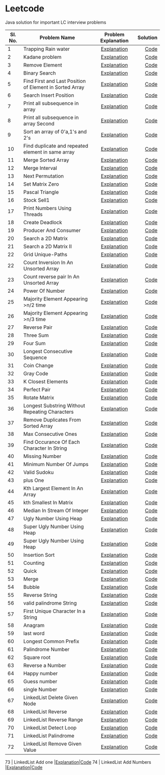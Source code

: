 # Leetcode
Java solution for important LC interview problems

Sl. No.| Problem Name | Problem Explanation | Solution |
-------| -----------------------------------|:-------------------:|---------:|
1 | Trapping Rain water |[Explanation](https://leetcode.com/problems/trapping-rain-water/)|[Code](src/main/java/Misc/DSA/RainWater.java)
2 | Kadane problem |[Explanation](https://leetcode.com/problems/maximum-subarray)|[Code](src/main/java/Misc/DSA/Kadane.java)
3 | Remove Element |[Explanation](https://leetcode.com/problems/remove-element/)|[Code](src/main/java/Misc/DSA/RemoveElement.java)
4 | Binary Search |[Explanation](https://leetcode.com/problems/binary-search/)|[Code](src/main/java/Misc/DSA/BinarySearch.java)
5 | Find First and Last Position of Element in Sorted Array |[Explanation](https://leetcode.com/problems/find-first-and-last-position-of-element-in-sorted-array/)|[Code](src/main/java/Misc/DSA/RangeSearch.java)
6 | Search Insert Position |[Explanation](https://leetcode.com/probleRangeSearchms/search-insert-position/)|[Code](src/main/java/Misc/DSA/InsertCorrectPosition.java)
7 | Print all subsequence in array |[Explanation](https://leetcode.com/problems/subsets/)|[Code](src/main/java/Misc/DSA/PrintArraySubSequence.java)
8 | Print all subsequence in array Second|[Explanation](https://leetcode.com/problems/subsets/)|[Code](src/main/java/Misc/DSA/PrintArraySubSequenceII.java)
9 | Sort an array of 0'a,1's and 2's |[Explanation](https://leetcode.com/problems/sort-colors/)|[Code](src/main/java/Misc/DSA/Sort012.java)
10 | Find duplicate and repeated element in same array |[Explanation](https://leetcode.com/problems/find-the-duplicate-number/)|[Code](src/main/java/Misc/DSA/DuplicateAndRepeat.java)
11 | Merge Sorted Array |[Explanation](https://leetcode.com/problems/merge-sorted-array/)|[Code](src/main/java/Misc/DSA/MergeSortedArray.java)
12 | Merge Interval |[Explanation](https://leetcode.com/problems/merge-intervals/)|[Code](src/main/java/Misc/DSA/MergeInterval.java)
13 | Next Permutation |[Explanation](https://leetcode.com/problems/next-permutation/)|[Code](src/main/java/Misc/DSA/NextPermutation.java)
14 | Set Matrix Zero |[Explanation](https://leetcode.com/problems/set-matrix-zeroes/)|[Code](src/main/java/Misc/DSA/SetMatrixZero.java)
15 | Pascal Triangle |[Explanation](https://leetcode.com/problems/pascals-triangle/)|[Code](src/main/java/Misc/DSA/PascalTriangle.java)
16 | Stock Sell1 |[Explanation](https://leetcode.com/problems/best-time-to-buy-and-sell-stock/)|[Code](src/main/java/Misc/DSA/StockSell1.java)
17 | Print Numbers Using Threads |[Explanation](src/main/java/Misc/NumberGeneratorUsingThread/SequenceNumberGeneratorTest.java)|[Code](src/main/java/Misc/NumberGeneratorUsingThread/SequenceNumberGeneratorTest.java)
18 | Create Deadlock |[Explanation](src/main/java/Misc/CreateDeadLock/Deadlock.java)|[Code](src/main/java/Misc/CreateDeadLock/Deadlock.java)
19 | Producer And Consumer |[Explanation](src/main/java/Misc/ProducerAndConsumer/ProducerConsumerTest.java)|[Code](src/main/java/Misc/ProducerAndConsumer/ProducerConsumerTest.java)
20 | Search a 2D Matrix |[Explanation](https://leetcode.com/problems/search-a-2d-matrix/)|[Code](src/main/java/Misc/DSA/SearchIn2DMatrix.java)
21 | Search a 2D Matrix II |[Explanation](https://leetcode.com/problems/search-a-2d-matrix-ii/)|[Code](src/main/java/Misc/DSA/SearchIn2DMatrix2.java)
22 | Grid Unique-Paths |[Explanation](https://leetcode.com/problems/unique-paths/)|[Code](src/main/java/Misc/DSA/GridUniquePaths.java)
22 | Count Inversion In An Unsorted Array |[Explanation](https://www.geeksforgeeks.org/counting-inversions/)|[Code](src/main/java/Misc/DSA/CountInversion.java)
23 | Count reverse pair In An Unsorted Array |[Explanation](https://leetcode.com/problems/reverse-pairs/)|[Code](src/main/java/Misc/DSA/ReversePair.java)
24 | Power Of Number |[Explanation](https://leetcode.com/problems/powx-n/submissions/)|[Code](src/main/java/Misc/DSA/PowerOfNumber.java)
25 | Majority Element Appearing >n/2 time |[Explanation](https://leetcode.com/problems/majority-element/)|[Code](src/main/java/Misc/DSA/MajorityElementEasy.java)
26 | Majority Element Appearing >n/3 time |[Explanation](https://leetcode.com/problems/majority-element-ii/)|[Code](src/main/java/Misc/DSA/MajorityElementHard.java)
27 | Reverse Pair |[Explanation](https://leetcode.com/problems/reverse-pairs/)|[Code](src/main/java/Misc/DSA/ReversePair.java)
28 | Three Sum |[Explanation](https://leetcode.com/problems/3sum/)|[Code](src/main/java/Misc/DSA/ThreeSum.java)
29 | Four Sum |[Explanation](https://leetcode.com/problems/4sum/)|[Code](src/main/java/Misc/DSA/FourSum.java)
30 | Longest Consecutive Sequence |[Explanation](https://leetcode.com/problems/longest-consecutive-sequence/)|[Code](src/main/java/Misc/DSA/LongestConsecutiveSequence.java)
31 | Coin Change |[Explanation]()|[Code](src/main/java/Misc/DSA/CoinChange.java)
32 | Gray Code |[Explanation]()|[Code](src/main/java/Misc/DSA/GrayCode.java)
33 | K Closest Elements |[Explanation]()|[Code](src/main/java/Misc/DSA/KClosestElements.java)
34 | Perfect Pair |[Explanation]()|[Code](src/main/java/Misc/DSA/PerfectPair.java)
35 | Rotate Matrix |[Explanation]()|[Code](src/main/java/Misc/DSA/RotateMatrix.java)
36 | Longest Substring Without Repeating Characters |[Explanation](https://leetcode.com/problems/longest-substring-without-repeating-characters/)|[Code](src/main/java/Misc/DSA/LongestSubstringWithoutRepeatingCharacters.java)
37 | Remove Duplicates From Sorted Array |[Explanation](https://leetcode.com/problems/remove-duplicates-from-sorted-array/)|[Code](src/main/java/Misc/DSA/RemoveDuplicatesFromSortedArray.java)
38 | Max Consecutive Ones |[Explanation](https://leetcode.com/problems/max-consecutive-ones/)|[Code](src/main/java/Misc/DSA/MaxConsecutiveOnes.java)
39 | Find Occurance Of Each Character In String |[Explanation]()|[Code](src/main/java/Misc/DSA/FindOccuranceOfEachCharacterInString.java)
40 | Missing Number |[Explanation](https://leetcode.com/problems/missing-number/)|[Code](src/main/java/Misc/DSA/MissingNumber.java)
41 | Minimum Number Of Jumps |[Explanation](https://leetcode.com/problems/jump-game-ii/)|[Code](src/main/java/Misc/DSA/MinimumNumberOfJumps.java)
42 | Valid Sudoku |[Explanation](https://leetcode.com/problems/valid-sudoku/)|[Code](src/main/java/Misc/DSA/ValidSudoku.java)
43 | plus One |[Explanation](https://leetcode.com/problems/valid-sudoku/)|[Code](src/main/java/Misc/DSA/PlusOne.java)
44 | Kth Largest Element In An Array |[Explanation](https://leetcode.com/problems/kth-largest-element-in-an-array/)|[Code](src/main/java/Misc/DSA/KthLargestElementInAnArray.java)
45 | kth Smallest In Matrix |[Explanation](https://leetcode.com/problems/kth-smallest-element-in-a-sorted-matrix/)|[Code](src/main/java/Misc/DSA/kthSmallestInMatrix.java)
46 | Median In Stream Of Integer |[Explanation](https://leetcode.com/problems/find-median-from-data-stream/)|[Code](src/main/java/Misc/DSA/MedianInStreeamOfInteger.java)
47 | Ugly Number Using Heap |[Explanation](https://leetcode.com/problems/ugly-number-ii/)|[Code](src/main/java/Misc/DSA/UglyNumberUsingHeap.java)
48 | Super Ugly Number Using Heap |[Explanation](https://leetcode.com/problems/ugly-number-ii/)|[Code](src/main/java/Misc/DSA/UglyNumberUsingHeap.java)
49 | Super Ugly Number Using Heap |[Explanation](https://leetcode.com/problems/super-ugly-number/)|[Code](src/main/java/Misc/DSA/SuperUglyNumber.java)
50 | Insertion Sort |[Explanation]()|[Code](src/main/java/Misc/DSA/InsertionSort.java)
51 | Counting |[Explanation]()|[Code](src/main/java/Misc/DSA/CountingSort.java)
52 | Quick |[Explanation]()|[Code](src/main/java/Misc/DSA/QuickSort.java)
53 | Merge |[Explanation]()|[Code](src/main/java/Misc/DSA/MergeSort.java)
54 | Bubble |[Explanation]()|[Code](src/main/java/Misc/DSA/BubbleSort.java)
55 | Reverse String |[Explanation](https://leetcode.com/problems/reverse-string/)|[Code](src/main/java/Misc/DSA/ReverseString.java)
56 | valid palindrome String|[Explanation](https://leetcode.com/problems/valid-palindrome/)|[Code](src/main/java/Misc/DSA/ValidPalindrome.java)
57 | First Unique Character In a String |[Explanation](https://leetcode.com/problems/first-unique-character-in-a-string/)|[Code](src/main/java/Misc/DSA/FirstUniqueCharacterInAString.java)
58 | Anagram |[Explanation](https://leetcode.com/problems/valid-anagram/)|[Code](src/main/java/Misc/DSA/Anagram.java)
59 | last word |[Explanation](https://leetcode.com/problems/length-of-last-word/)|[Code](src/main/java/Misc/DSA/LastWord.java)
60 | Longest Common Prefix |[Explanation](https://leetcode.com/problems/longest-common-prefix/)|[Code](src/main/java/Misc/DSA/LongestCommonPrefix.java)
61 | Palindrome Number |[Explanation](https://leetcode.com/problems/palindrome-number/)|[Code](src/main/java/Misc/DSA/PalindromeNumber.java)
62 | Square root |[Explanation](https://leetcode.com/problems/sqrtx/)|[Code](src/main/java/Misc/DSA/SquareRoot.java)
63 | Reverse a Number |[Explanation](https://leetcode.com/problems/reverse-integer/)|[Code](src/main/java/Misc/DSA/ReverseNumber.java)
64 | Happy number |[Explanation](https://leetcode.com/problems/happy-number/)|[Code](src/main/java/Misc/DSA/HappyNumber.java)
65 | Guess number |[Explanation](https://leetcode.com/problems/guess-number-higher-or-lower/)|[Code](src/main/java/Misc/DSA/GuessNumber.java)
66 | single Number |[Explanation](https://leetcode.com/problems/single-number/)|[Code](src/main/java/Misc/DSA/SingleNumber.java)
67 | LinkedList Delete Given Node |[Explanation](https://leetcode.com/problems/delete-node-in-a-linked-list/)|[Code](src/main/java/Misc/DSA/LinkedListDeleteGivenNode.java)
68 | LinkedList Reverse |[Explanation](https://leetcode.com/problems/delete-node-in-a-linked-list/)|[Code](src/main/java/Misc/DSA/LinkedListReverse.java)
69 | LinkedList Reverse Range |[Explanation](https://www.geeksforgeeks.org/reverse-sublist-linked-list/)|[Code](src/main/java/Misc/DSA/LinkedListReverseRange.java)
70 | LinkedList Detect Loop |[Explanation](https://leetcode.com/problems/linked-list-cycle/)|[Code](src/main/java/Misc/DSA/LinkedListDetectLoop.java)
71 | LinkedList Palindrome |[Explanation](https://leetcode.com/problems/palindrome-linked-list/)|[Code](src/main/java/Misc/DSA/LinkedListPalindrome.java)
72 | LinkedList Remove Given Value |[Explanation](https://leetcode.com/problems/remove-linked-list-elements/)|[Code](src/main/java/Misc/DSA/LinkedListRemoveGivenValue.java)


73 | LinkedList Add one |[Explanation](https://www.geeksforgeeks.org/add-1-number-represented-linked-list/)|[Code](src/main/java/Misc/DSA/LinkedListAddOne.java)
74 | LinkedList Add Numbers |[Explanation](https://leetcode.com/problems/add-two-numbers/)|[Code](src/main/java/Misc/DSA/LinkedListAddNumbers.java)
